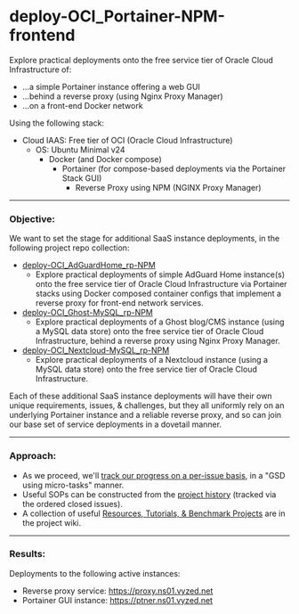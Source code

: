 # deploy-OCI_Portainer-NPM-frontend
Explore practical deployments onto the free service tier of Oracle Cloud Infrastructure of: 
* ...a simple Portainer instance offering a web GUI
* ...behind a reverse proxy (using Nginx Proxy Manager)
* ...on a front-end Docker network 

Using the following stack:
* Cloud IAAS: Free tier of OCI (Oracle Cloud Infrastructure)
  * OS: Ubuntu Minimal v24 
    * Docker (and Docker compose)
      * Portainer (for compose-based deployments via the Portainer Stack GUI) 
        * Reverse Proxy using NPM (NGINX Proxy Manager)

--- 

### Objective:

We want to set the stage for additional SaaS instance deployments, in the following project repo collection:
* [deploy-OCI_AdGuardHome_rp-NPM](https://github.com/vyzed-public/deploy-OCI_AdGuardHome_rp-NPM)
  * Explore practical deployments of simple AdGuard Home instance(s) onto the free service tier of Oracle Cloud Infrastructure via Portainer stacks using Docker composed container configs that implement a reverse proxy for front-end network services.
* [deploy-OCI_Ghost-MySQL_rp-NPM](https://github.com/vyzed-public/deploy-OCI_Ghost-MySQL_rp-NPM)
  * Explore practical deployments of a Ghost blog/CMS instance (using a MySQL data store) onto the free service tier of Oracle Cloud Infrastructure, behind a reverse proxy using Nginx Proxy Manager.
* [deploy-OCI_Nextcloud-MySQL_rp-NPM](https://github.com/vyzed-public/deploy-OCI_Nextcloud-MySQL_rp-NPM)
  * Explore practical deployments of a Nextcloud instance (using a MySQL data store) onto the free service tier of Oracle Cloud Infrastructure.
    
Each of these additional SaaS instance deployments will have their own unique requirements, issues, & challenges, but they all uniformly rely on an underlying Portainer instance and a reliable reverse proxy, and so can join our base set of service deployments in a dovetail manner.

---

### Approach:
* As we proceed, we'll [track our progress on a per-issue basis](https://github.com/vyzed-public/deploy-OCI_Portainer-NPM-frontend/issues), in a "GSD using micro-tasks" manner.   
* Useful SOPs can be constructed from the [project history](https://github.com/vyzed-public/deploy-OCI_Portainer-NPM-frontend/issues?q=is%3Aissue%20sort%3Acreated-asc) (tracked via the ordered closed issues).
* A collection of useful [Resources, Tutorials, & Benchmark Projects](https://github.com/vyzed-public/deploy-OCI_Portainer-NPM-frontend/wiki/Useful-Resources,-Tutorials,-&-Benchmark-Projects) are in the project wiki.

---

### Results:

Deployments to the following active instances:  
* Reverse proxy service: https://proxy.ns01.vyzed.net
* Portainer GUI instance: https://ptner.ns01.vyzed.net



